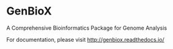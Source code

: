 # GenBioX

A Comprehensive Bioinformatics Package for Genome Analysis

For documentation, please visit http://genbiox.readthedocs.io/
